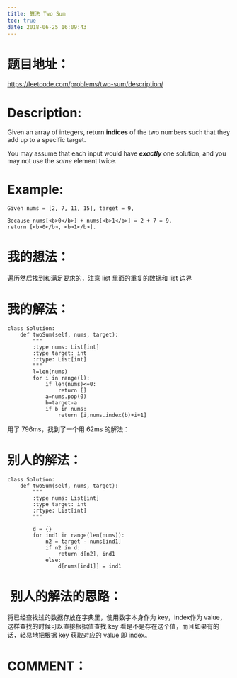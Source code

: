 ```yaml
---
title: 算法 Two Sum
toc: true
date: 2018-06-25 16:09:43
---
```

# 题目地址：

https://leetcode.com/problems/two-sum/description/

# Description:


Given an array of integers, return **indices** of the two numbers such that they add up to a specific target.

You may assume that each input would have **_exactly_** one solution, and you may not use the _same_ element twice.


# **Example:**




    Given nums = [2, 7, 11, 15], target = 9,

    Because nums[<b>0</b>] + nums[<b>1</b>] = 2 + 7 = 9,
    return [<b>0</b>, <b>1</b>].




# 我的想法：


遍历然后找到和满足要求的，注意 list 里面的重复的数据和 list 边界


# 我的解法：




    class Solution:
        def twoSum(self, nums, target):
            """
            :type nums: List[int]
            :type target: int
            :rtype: List[int]
            """
            l=len(nums)
            for i in range(l):
                if len(nums)<=0:
                    return []
                a=nums.pop(0)
                b=target-a
                if b in nums:
                    return [i,nums.index(b)+i+1]


用了 796ms，找到了一个用 62ms 的解法：


# 别人的解法：




    class Solution:
        def twoSum(self, nums, target):
            """
            :type nums: List[int]
            :type target: int
            :rtype: List[int]
            """

            d = {}
            for ind1 in range(len(nums)):
                n2 = target - nums[ind1]
                if n2 in d:
                    return d[n2], ind1
                else:
                    d[nums[ind1]] = ind1





#  别人的解法的思路：


将已经查找过的数据存放在字典里，使用数字本身作为 key，index作为 value，这样查找的时候可以直接根据值查找 key 看是不是存在这个值，而且如果有的话，轻易地把根据 key 获取对应的 value 即 index。




# COMMENT：

